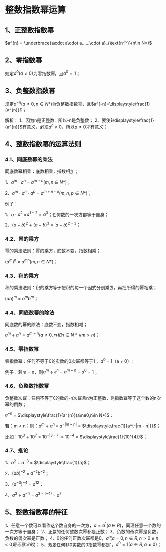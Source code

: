 # 整数指数幂运算

## 1、正整数指数幂
$a^{n} = \underbrace{a\cdot a\cdot a......\cdot a}_{\text{n个}}(n\in N*)$

## 2、零指数幂
规定$a^{0}(a\ne0)$为零指数幂，且$a^{0}=1$；

## 3、负整数指数幂
规定$a^{-n}(a\ne0,n\in N*)$为负整数指数幂，且$a^{-n}=\displaystyle\frac{1}{a^{n}}$；

解析：
1、因为n是正整数，所以-n是负整数；
2、要使$\displaystyle\frac{1}{a^{n}}$有意义，必须$a^{n}\ne0$，所以$a\ne0$才有意义；

## 4、整数指数幂的运算法则

### 4.1、同底数幂的乘法
同底数幂相乘：底数相乘，指数相加；

1、$a^{m}$ $\cdot$ $a^{n}$ = $a^{m + n}(m,n\in N*)$；

2、$a^{m}$ $\cdot$ $a^{n}$ $\cdot$  $a^{p}$ = $a^{m + n + p}(m,n,p\in N*)$；

例子：

1、$a$ $\cdot$ $a^{2}$ =$a^{1 + 2}=a^{3}$；任何数的一次方都等于自身；

2、$(a - b)^{2}$ + $(a - b)^{3}$ = $(a - b)^{2 + 3}$；

### 4.2、幂的乘方
幂的乘法法则：幂的乘方，底数不变，指数相乘；

$(a^{m})^{n}$ = $a^{mn}(m,n\in N*)$；

### 4.3、积的乘方
积的乘法法则：积的乘方等于把积的每一个因式分别乘方，再把所得的幂相乘；

$(ab)^{m}$ = $a^{m}b^{m}$；

### 4.4、同底数幂的除法
同底数的幂的除法：底数不变，指数相减；

$a^{m}\div a^{n}=a^{m-n}(a\ne0,m和n\in N*\land m > n)$；

### 4.5、零指数幂
零指数幂：任何不等于0的实数的0次幂都等于1；
$a^{0}$ = 1（a $\ne$ 0）;

例子：若m = n，则$a^{m}$ $\div$ $a^{n}$ = $a^{m - n}$ =  $a^{0}$ = 1；

### 4.6、负整数指数幂
负整数次幂：任何不等于0的数的-n次幂且n为正整数，则指数幂等于这个数的n次幂的倒数；

$a^{-n}$ = $\displaystyle\frac{1}{a^{n}}(a\ne0,n\in N*)$；

若：m < n；则：$a^{m}$ $\div$ $a^{n}$ = $a^{-|m - n|}$ = $\displaystyle\frac{1}{a^{-|m - n|}}$；

比如：$10^{3}$ $\div$ $10^{7}$ = $10^{-|3 - 7|}$ = $10^{-4}$ = $\displaystyle\frac{1}{10^{4}}$；

### 4.7、推论
1、$a^{2}$ $\div$ $a^{-3}$ = $\displaystyle\frac{1}{a}$；

2、$(ab)^{-2}$ = $a^{-2}b^{-2}$；

3、$(a^{-3})^{-4}$ = $a^{12}$；

4、$a^{3}$ $\div$ $a^{-4}$ = $a^{3-(-4)}$ = $a^{7}$

## 5、整数指数幂的特征
1、任意一个数可以看作这个数自身的一次方，$a=a^{1}(a\in R)$，同理任意一个数的一次方等于自身；
2、正数的任何整数次幂都是正数；
3、负数的奇次幂是负数，负数的偶次幂是正数；
4、0的任何正数次幂都是0，$a^{n}(a=0,n\in R,n>0\land n<0是无意义的)$；
5、规定任何非0实数的0指数幂都是1，$a^{0}=1(a\in R,a\ne0)$；
